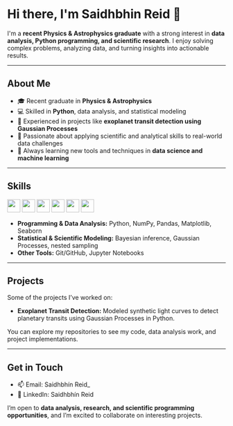 # Hi there, I'm Saidhbhin Reid 👋

I'm a **recent Physics & Astrophysics graduate** with a strong interest in **data analysis, Python programming, and scientific research**. I enjoy solving complex problems, analyzing data, and turning insights into actionable results.  

---

## About Me

- 🎓 Recent graduate in **Physics & Astrophysics**  
- 💻 Skilled in **Python**, data analysis, and statistical modeling  
- 🌌 Experienced in projects like **exoplanet transit detection using Gaussian Processes**  
- 🚀 Passionate about applying scientific and analytical skills to real-world data challenges  
- 🌱 Always learning new tools and techniques in **data science and machine learning**  

---

## Skills

<p float="left">
  <img src="https://img.shields.io/badge/-Python-3670A0?style=flat&logo=python&logoColor=ffdd54" height="30" />
  <img src="https://img.shields.io/badge/-NumPy-013243?style=flat&logo=numpy&logoColor=white" height="30" />
  <img src="https://img.shields.io/badge/-Pandas-150458?style=flat&logo=pandas&logoColor=white" height="30" />
  <img src="https://img.shields.io/badge/-Matplotlib-11557C?style=flat&logo=matplotlib&logoColor=white" height="30" />
  <img src="https://img.shields.io/badge/-Git-000000?style=flat&logo=git&logoColor=F05032" height="30" />
  <img src="https://img.shields.io/badge/-Jupyter-FA5C2F?style=flat&logo=jupyter&logoColor=white" height="30" />
</p>

- **Programming & Data Analysis:** Python, NumPy, Pandas, Matplotlib, Seaborn  
- **Statistical & Scientific Modeling:** Bayesian inference, Gaussian Processes, nested sampling  
- **Other Tools:** Git/GitHub, Jupyter Notebooks  

---

## Projects

Some of the projects I’ve worked on:  

- **Exoplanet Transit Detection:** Modeled synthetic light curves to detect planetary transits using Gaussian Processes in Python.  
  

You can explore my repositories to see my code, data analysis work, and project implementations.  

---

## Get in Touch

- 📫 Email: Saidhbhín Reid_  
- 🔗 LinkedIn: Saidhbhín Reid  

I’m open to **data analysis, research, and scientific programming opportunities**, and I’m excited to collaborate on interesting projects.  



